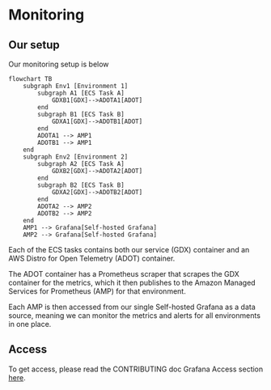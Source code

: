# Monitoring

## Our setup

Our monitoring setup is below

```mermaid
flowchart TB
    subgraph Env1 [Environment 1]
        subgraph A1 [ECS Task A]
            GDXB1[GDX]-->ADOTA1[ADOT]
        end
        subgraph B1 [ECS Task B]
            GDXA1[GDX]-->ADOTB1[ADOT]
        end
        ADOTA1 --> AMP1
        ADOTB1 --> AMP1
    end
    subgraph Env2 [Environment 2]
        subgraph A2 [ECS Task A]
            GDXB2[GDX]-->ADOTA2[ADOT]
        end
        subgraph B2 [ECS Task B]
            GDXA2[GDX]-->ADOTB2[ADOT]
        end
        ADOTA2 --> AMP2
        ADOTB2 --> AMP2
    end
    AMP1 --> Grafana[Self-hosted Grafana]
    AMP2 --> Grafana[Self-hosted Grafana]
```

Each of the ECS tasks contains both our service (GDX) container and an AWS Distro for Open Telemetry (ADOT) container.

The ADOT container has a Prometheus scraper that scrapes the GDX container for the metrics, which it then publishes to
the Amazon Managed Services for Prometheus (AMP) for that environment.

Each AMP is then accessed from our single Self-hosted Grafana as a data source, meaning we can monitor the metrics and
alerts for all environments in one place.

## Access

To get access, please read the CONTRIBUTING doc Grafana Access section [here](../../CONTRIBUTING.md#grafana-access).
